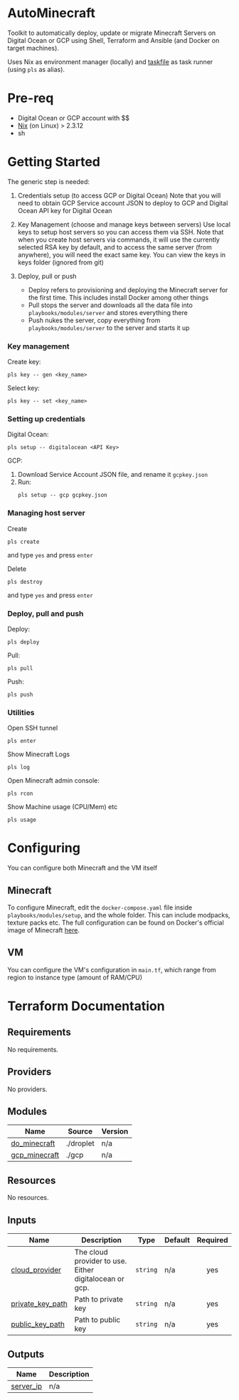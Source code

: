 # AutoMinecraft

Toolkit to automatically deploy, update or migrate Minecraft Servers on Digital Ocean or GCP using Shell, Terraform and Ansible (and Docker on target machines).

Uses Nix as environment manager (locally) and [taskfile](https://taskfile.dev) as task runner (using `pls` as alias).

# Pre-req
- Digital Ocean or GCP account with $$
- [Nix](https://nixos.org/download.html) (on Linux) > 2.3.12
- sh

# Getting Started
The generic step is needed:
1. Credentials setup (to access GCP or Digital Ocean)
    Note that you will need to obtain GCP Service account JSON to deploy to GCP and Digital Ocean API key for Digital Ocean

2. Key Management (choose and manage keys between servers)
    Use local keys to setup host servers so you can access them via SSH. Note that when you create host servers via commands, it will use the currently selected RSA key by default, and to access the same server (from anywhere), you will need the exact same key. You can view the keys in keys folder (ignored from git)

3. Deploy, pull or push
    - Deploy refers to provisioning and deploying the Minecraft server for the first time. This includes install Docker among other things
    - Pull stops the server and downloads all the data file into `playbooks/modules/server` and stores everything there
    - Push nukes the server, copy everything from `playbooks/modules/server` to the server and starts it up

### Key management
Create key:
```
pls key -- gen <key_name>
```

Select key:
```
pls key -- set <key_name>
```

### Setting up credentials

Digital Ocean:
```
pls setup -- digitalocean <API Key>
```

GCP:
1. Download Service Account JSON file, and rename it `gcpkey.json`
2. Run:
    ```
    pls setup -- gcp gcpkey.json
    ```
### Managing host server
Create
```
pls create
```
and type `yes` and press `enter`


Delete
```
pls destroy
```
and type `yes` and press `enter`

### Deploy, pull and push
Deploy:
```
pls deploy
```

Pull:
```
pls pull
```

Push:
```
pls push
```

### Utilities
Open SSH tunnel
```
pls enter
```

Show Minecraft Logs
```
pls log
```

Open Minecraft admin console:
```
pls rcon
```

Show Machine usage (CPU/Mem) etc
```
pls usage
```

# Configuring
You can configure both Minecraft and the VM itself

## Minecraft
To configure Minecraft, edit the `docker-compose.yaml` file inside `playbooks/modules/setup`, and the whole folder. This can include modpacks, texture packs etc. The full configuration can be found on Docker's official image of Minecraft [here](https://github.com/itzg/docker-minecraft-server/blob/master/README.md).

## VM
You can configure the VM's configuration in `main.tf`, which range from region to instance type (amount of RAM/CPU)

# Terraform Documentation
<!-- BEGINNING OF PRE-COMMIT-TERRAFORM DOCS HOOK -->
## Requirements

No requirements.

## Providers

No providers.

## Modules

| Name | Source | Version |
|------|--------|---------|
| <a name="module_do_minecraft"></a> [do\_minecraft](#module\_do\_minecraft) | ./droplet | n/a |
| <a name="module_gcp_minecraft"></a> [gcp\_minecraft](#module\_gcp\_minecraft) | ./gcp | n/a |

## Resources

No resources.

## Inputs

| Name | Description | Type | Default | Required |
|------|-------------|------|---------|:--------:|
| <a name="input_cloud_provider"></a> [cloud\_provider](#input\_cloud\_provider) | The cloud provider to use. Either digitalocean or gcp. | `string` | n/a | yes |
| <a name="input_private_key_path"></a> [private\_key\_path](#input\_private\_key\_path) | Path to private key | `string` | n/a | yes |
| <a name="input_public_key_path"></a> [public\_key\_path](#input\_public\_key\_path) | Path to public key | `string` | n/a | yes |

## Outputs

| Name | Description |
|------|-------------|
| <a name="output_server_ip"></a> [server\_ip](#output\_server\_ip) | n/a |
<!-- END OF PRE-COMMIT-TERRAFORM DOCS HOOK -->
